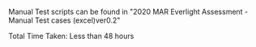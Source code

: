 Manual Test scripts can be found in "2020 MAR Everlight Assessment - Manual Test cases (excel)ver0.2"

Total Time Taken: Less than 48 hours